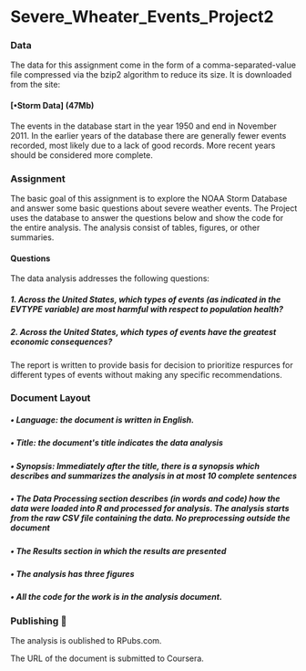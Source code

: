 # Severe_Wheater_Events_Project2
### Data

The data for this assignment come in the form of a comma-separated-value file compressed via the bzip2 algorithm to reduce its size. It is downloaded from the site:
#### [•Storm Data] (47Mb)


The events in the database start in the year 1950 and end in November 2011. In the earlier years of the database there are generally fewer events recorded, most likely due to a lack of good records. More recent years should be considered more complete.

### Assignment

The basic goal of this assignment is to explore the NOAA Storm Database and answer some basic questions about severe weather events. The Project uses the database to answer the questions below and show the code for the entire analysis. The analysis consist of tables, figures, or other summaries. 

#### Questions

The data analysis addresses the following questions:

##### 1. Across the United States, which types of events (as indicated in the EVTYPE variable) are most harmful with respect to population health?
##### 2. Across the United States, which types of events have the greatest economic consequences?

The report is written to provide basis for decision to prioritize respurces for different types of events without making any specific recommendations.

### Document Layout
##### • Language: the document is written in English.

##### • Title: the document's title indicates the data analysis 

##### • Synopsis: Immediately after the title, there is a synopsis which describes and summarizes the analysis in at most 10 complete sentences

##### • The Data Processing section describes (in words and code) how the data were loaded into R and processed for analysis. The analysis starts from the raw CSV file containing the data. No preprocessing outside the document

##### • The Results section in which the results are presented

##### • The analysis has three figures

##### • All the code for the work is in the analysis document. 

### Publishing  

The analysis is oublished to RPubs.com. 

The URL of the document is submitted to Coursera.
